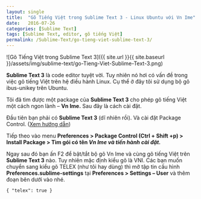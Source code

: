 ```yaml
---
layout: single
title:  "Gõ Tiếng Việt trong Sublime Text 3 - Linux Ubuntu với Vn Ime"
date:   2016-07-26
categories: [Sublime Text]
tags: [Sublime Text, editor, gõ tiếng Việt]
permalink: /Sublime-Text/go-tieng-viet-sublime-text-3/
---
```


![Gõ Tiếng Việt trong Sublime Text 3]({{ site.url }}{{ site.baseurl }}/assets/img/sublime-text/go-Tieng-Viet-Sublime-Text-3.png)

**Sublime Text 3** là code editor tuyệt vời. Tuy nhiên nó hơi có vấn đề trong việc gõ tiếng Việt trên hệ điều hành Linux. Cụ thể ở đây tôi sử dụng bộ gõ ibus-unikey trên Ubuntu.

Tôi đã tìm được một package của **Sublime Text 3** cho phép gõ tiếng Việt một cách ngon lành – **Vn Ime.** Sau đây là cách cài đặt.

Đầu tiên bạn phải có **Sublime Text 3** (dĩ nhiên rồi). Và cài đặt Package Control. ([Xem hướng dẫn](/huong-dan-cai-dat-sublime-text-3))

Tiếp theo vào menu **Preferences > Package Control (Ctrl + Shift +p) > Install Package > Tìm gói có tên *Vn Ime và tiến hành cài đặt.***

Ngay sau đó bạn ấn F2 để bật/tắt bộ gõ Vn Ime và cùng gõ tiếng Việt trên **Sublime Text 3** nào. Tuy nhiên mặc định kiểu gõ là VNI. Các bạn muốn chuyển sang kiểu gõ TELEX (như tôi hay dùng) thì mở tập tin cấu hình **Preferences.sublime-settings** tại **Preferences > Settings – User** và thêm đoạn bên dưới vào nhé.

~~~
{ "telex": true }
~~~
